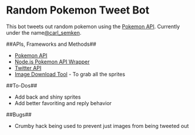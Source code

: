 # Random Pokemon Tweet Bot
This bot tweets out random pokemon using the [Pokemon API](https://pokeapi.co/). Currently under the name[@carl_semken](https://twitter.com/carl_semken).

##APIs, Frameworks and Methods##
* [Pokemon API](https://pokeapi.co/)
* [Node.js Pokemon API Wrapper](https://github.com/PokeAPI/pokedex-promise-v2)
* [Twitter API](https://github.com/ttezel/twit)
* [Image Download Tool](https://www.npmjs.com/package/image-downloader) - To grab all the sprites


##To-Dos##
* Add back and shiny sprites
* Add better favoriting and reply behavior

##Bugs##
* Crumby hack being used to prevent just images from being tweeted out


